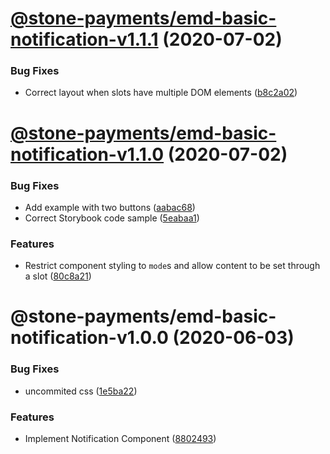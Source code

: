 # [@stone-payments/emd-basic-notification-v1.1.1](https://github.com/stone-payments/emerald-web-framework/compare/@stone-payments/emd-basic-notification-v1.1.0...@stone-payments/emd-basic-notification-v1.1.1) (2020-07-02)


### Bug Fixes

* Correct layout when slots have multiple DOM elements ([b8c2a02](https://github.com/stone-payments/emerald-web-framework/commit/b8c2a0263b63546588c8a4844d60275c0ef56f9f))

# [@stone-payments/emd-basic-notification-v1.1.0](https://github.com/stone-payments/emerald-web-framework/compare/@stone-payments/emd-basic-notification-v1.0.0...@stone-payments/emd-basic-notification-v1.1.0) (2020-07-02)


### Bug Fixes

* Add example with two buttons ([aabac68](https://github.com/stone-payments/emerald-web-framework/commit/aabac686e415d5c599b2b0765f35fc7682f2026d))
* Correct Storybook code sample ([5eabaa1](https://github.com/stone-payments/emerald-web-framework/commit/5eabaa1ab444e7111a7f1046fe7905d709350bea))


### Features

* Restrict component styling to `mode`s and allow content to be set through a slot ([80c8a21](https://github.com/stone-payments/emerald-web-framework/commit/80c8a218ce5d6fe06ca29cc38a85f3a7146cd4ca))

# @stone-payments/emd-basic-notification-v1.0.0 (2020-06-03)


### Bug Fixes

* uncommited css ([1e5ba22](https://github.com/stone-payments/emerald-web-framework/commit/1e5ba2284198fb5ca0c6800d55da48ed477b4dae))


### Features

* Implement Notification Component ([8802493](https://github.com/stone-payments/emerald-web-framework/commit/88024936bf1eaf3ef90a9a0bc0db303cd50698ee))
